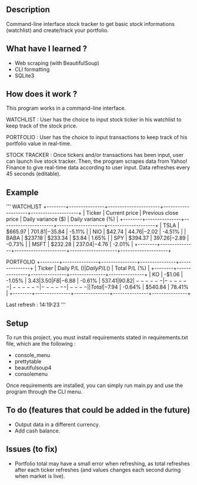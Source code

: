 ## Description
Command-line interface stock tracker to get basic stock informations (watchlist) and create/track your portfolio.

## What have I learned ?
- Web scraping (with BeautifulSoup)
- CLI formatting
- SQLite3

## How does it work ?
This program works in a command-line interface. 

WATCHLIST :
User has the choice to input stock ticker in his watchlist to keep track of the stock price. 

PORTFOLIO :
User has the choice to input transactions to keep track of his portfolio value in real-time.

STOCK TRACKER : 
Once tickers and/or transactions has been input, user can launch live stock tracker. Then, the program scrapes data from Yahoo! Finance to give real-time data according to user input. Data refreshes every 45 seconds (editable).

## Example
'''
WATCHLIST
+--------+---------------+----------------------+--------------------+--------------------+
| Ticker | Current price | Previous close price | Daily variance ($) | Daily variance (%) |
+--------+---------------+----------------------+--------------------+--------------------+
|  TSLA  |    $665.97    |       $701.81        |      -$35.84       |       -5.11%       |
|  NIO   |     $42.74    |        $44.76        |       -$2.02       |       -4.51%       |
|  BABA  |    $237.18    |       $233.34        |       $3.84        |       1.65%        |
|  SPY   |    $394.37    |       $397.26        |       -$2.89       |       -0.73%       |
|  MSFT  |    $232.28    |       $237.04        |       -$4.76       |       -2.01%       |
+--------+---------------+----------------------+--------------------+--------------------+

PORTFOLIO
+--------+---------------+---------------+---------------+---------------+
| Ticker | Daily P/L ($) | Daily P/L (%) | Total P/L ($) | Total P/L (%) |
+--------+---------------+---------------+---------------+---------------+
|   KO   |     -$1.06    |     -1.05%    |     $3.43     |     3.50%     |
|   FB   |     -$6.88    |     -0.61%    |    $537.41    |     90.82%    |
| ------ |     ------    |     ------    |     ------    |      ----     |
| Total  |     -$7.94    |     -0.64%    |    $540.84    |     78.41%    |
+--------+---------------+---------------+---------------+---------------+

Last refresh : 14:19:23
'''

## Setup
To run this project, you must install requirements stated in requirements.txt file, which are the following :
- console_menu
- prettytable
- beautifulsoup4
- consolemenu

Once requirements are installed, you can simply run main.py and use the program through the CLI menu.

## To do (features that could be added in the future)
- Output data in a different currency.
- Add cash balance.

## Issues (to fix)
- Portfolio total may have a small error when refreshing, as total refreshes after each ticker refreshes (and values changes each second during when market is live).